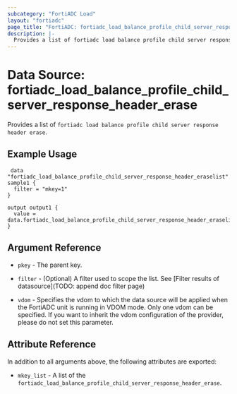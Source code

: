 ```yaml
---
subcategory: "FortiADC Load"
layout: "fortiadc"
page_title: "FortiADC: fortiadc_load_balance_profile_child_server_response_header_erase"
description: |-
  Provides a list of fortiadc load balance profile child server response header erase
---
```


# Data Source: fortiadc_load_balance_profile_child_server_response_header_erase
Provides a list of `fortiadc load balance profile child server response header erase`.

## Example Usage

```hcl
 data "fortiadc_load_balance_profile_child_server_response_header_eraselist" sample1 {
  filter = "mkey=1"
}

output output1 {
  value = data.fortiadc_load_balance_profile_child_server_response_header_eraselist.sample1.mkey_list
}
```

## Argument Reference

* `pkey` - The parent key.
* `filter` - (Optional) A filter used to scope the list. See [Filter results of datasource](TODO: append doc filter page)

* `vdom` - Specifies the vdom to which the data source will be applied when the FortiADC unit is running in VDOM mode. Only one vdom can be specified. If you want to inherit the vdom configuration of the provider, please do not set this parameter.

## Attribute Reference

In addition to all arguments above, the following attributes are exported:

* `mkey_list` -  A list of the `fortiadc_load_balance_profile_child_server_response_header_erase`.
